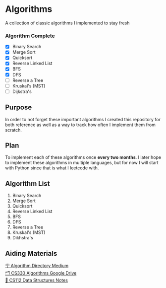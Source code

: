 # Algorithms
A collection of classic algorithms I implemented to stay fresh

### Algorithm Complete
- [x] Binary Search
- [x] Merge Sort
- [x] Quicksort
- [x] Reverse Linked List
- [x] BFS
- [x] DFS
- [ ] Reverse a Tree
- [ ] Kruskal's (MST)
- [ ] Dijkstra's

## Purpose
In order to not forget these important algorithms I created this repository for both reference as well as a way to track how often I implement them from scratch.

## Plan
To implement each of these algorithms once <b>every two months</b>. I later hope to implement these algorithms in multiple languages, but for now I will start with Python since that is what I leetcode with.

## Algorithm List
1. Binary Search
2. Merge Sort
3. Quicksort
4. Reverse Linked List
5. BFS
6. DFS
7. Reverse a Tree
8. Kruskal's (MST)
9. Dikhstra's

## Aiding Materials
[🪧 Algorithm Directory Medium](https://medium.com/techie-delight/top-25-algorithms-every-programmer-should-know-373246b4881b)</br>
[🗂️ CS330 Algorithms Google Drive](https://drive.google.com/drive/u/0/folders/11YA3SauI5xmB9E9dhTu5-OlqW284MwSE) </br>
[📝 CS112 Data Structures Notes](https://docs.google.com/document/d/1Q2HQLmOpnKBJzK2Y_tow_MveLo0mjcXiD6I_uTeZ3S8/edit#heading=h.6mu66iizw0rr) </br>


